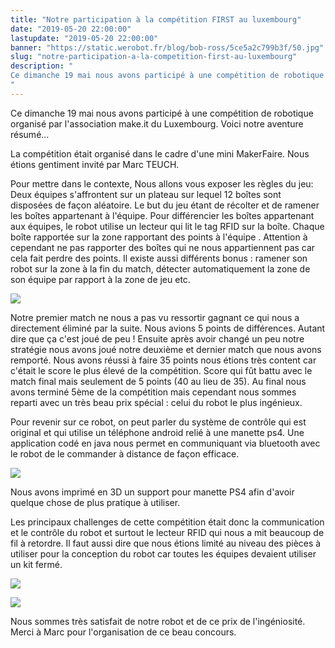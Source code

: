 ```yaml
---
title: "Notre participation à la compétition FIRST au luxembourg"
date: "2019-05-20 22:00:00"
lastupdate: "2019-05-20 22:00:00"
banner: "https://static.werobot.fr/blog/bob-ross/5ce5a2c799b3f/50.jpg"
slug: "notre-participation-a-la-competition-first-au-luxembourg"
description: " 
Ce dimanche 19 mai nous avons participé à une compétition de robotique organisé par l'association make.it du Luxembourg. Voici notre aventure résumé...
"
---
```

Ce dimanche 19 mai nous avons participé à une compétition de robotique organisé par l'association make.it du Luxembourg. Voici notre aventure résumé...

La compétition était organisé dans le cadre d'une mini MakerFaire. Nous étions gentiment invité par Marc TEUCH. 

Pour mettre dans le contexte, Nous allons vous exposer les règles du jeu: Deux équipes s'affrontent sur un plateau sur lequel 12 boîtes sont disposées de façon aléatoire. Le but du jeu étant de récolter et de ramener les boîtes appartenant à l'équipe. Pour différencier les boîtes appartenant aux équipes, le robot utilise un lecteur qui lit le tag RFID sur la boîte. Chaque boîte rapportée sur la zone rapportant des points à l'équipe . Attention à cependant ne pas rapporter des boîtes qui ne nous appartiennent pas car cela fait perdre des points. Il existe aussi différents bonus : ramener son robot sur la zone à la fin du match, détecter automatiquement la zone de son équipe par rapport à la zone de jeu etc.

![](https://static.werobot.fr/blog/bob-ross/5ce83663f0d7b/50.jpg)

Notre premier match ne nous a pas vu ressortir gagnant ce qui nous a directement éliminé par la suite. Nous avions 5 points de différences. Autant dire que ça c'est joué de peu ! Ensuite après avoir changé un peu notre stratégie nous avons joué notre deuxième et dernier match que nous avons remporté. Nous avons réussi à faire 35 points nous étions très content car c'était le score le plus élevé de la compétition. Score qui fût battu avec le match final mais seulement de 5 points (40 au lieu de 35). Au final nous avons terminé 5ème de la compétition mais cependant nous sommes reparti avec un très beau prix spécial : celui du robot le plus ingénieux.

Pour revenir sur ce robot, on peut parler du système de contrôle qui est original et qui utilise un téléphone android relié à une manette ps4. Une application codé en java nous permet en communiquant via bluetooth avec le robot de le commander à distance de façon efficace.

![](https://static.werobot.fr/blog/bob-ross/5ce835c92cea4/50.jpg)

Nous avons imprimé en 3D un support pour manette PS4 afin d'avoir quelque chose de plus pratique à utiliser.

Les principaux challenges de cette compétition était donc la communication et le contrôle du robot et surtout le lecteur RFID qui nous a mit beaucoup de fil à retordre. Il faut aussi dire que nous étions limité au niveau des pièces à utiliser pour la conception du robot car toutes les équipes devaient utiliser un kit fermé.

![](https://static.werobot.fr/blog/bob-ross/5ce5a2c799b3f/50.jpg)

![](https://static.werobot.fr/blog/bob-ross/5ce5a53c9224c/50.jpg)

Nous sommes très satisfait de notre robot et de ce prix de l'ingéniosité. Merci à Marc pour l'organisation de ce beau concours.




    